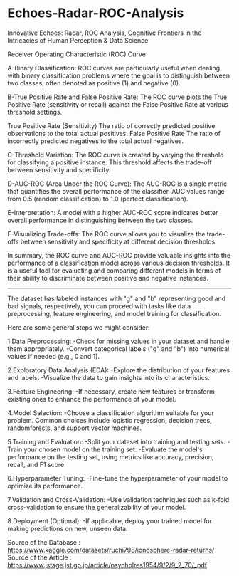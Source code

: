 # Echoes-Radar-ROC-Analysis

Innovative Echoes: Radar, ROC Analysis, Cognitive Frontiers in the Intricacies of Human Perception &amp; Data Science

Receiver Operating Characteristic (ROC) Curve

A-Binary Classification:
   ROC curves are particularly useful when dealing with binary classification problems where the goal is to distinguish between two classes, often denoted as positive (1) and negative (0).

B-True Positive Rate and False Positive Rate:
   The ROC curve plots the True Positive Rate (sensitivity or recall) against the False Positive Rate at various threshold settings.

   True Positive Rate (Sensitivity) The ratio of correctly predicted positive observations to the total actual positives.
   False Positive Rate The ratio of incorrectly predicted negatives to the total actual negatives.

C-Threshold Variation:
   The ROC curve is created by varying the threshold for classifying a positive instance. This threshold affects the trade-off between sensitivity and specificity.

D-AUC-ROC (Area Under the ROC Curve):
   The AUC-ROC is a single metric that quantifies the overall performance of the classifier. AUC values range from 0.5 (random classification) to 1.0 (perfect classification).

E-Interpretation:
   A model with a higher AUC-ROC score indicates better overall performance in distinguishing between the two classes.

F-Visualizing Trade-offs:
   The ROC curve allows you to visualize the trade-offs between sensitivity and specificity at different decision thresholds.

In summary, the ROC curve and AUC-ROC provide valuable insights into the performance of a classification model across various decision thresholds. It is a useful tool for evaluating and comparing different models in terms of their ability to discriminate between positive and negative instances.

_____________________________________________________________

The dataset has labeled instances with "g" and "b" representing good and bad signals, respectively, you can proceed with tasks like data preprocessing, feature engineering, and model training for classification.

Here are some general steps we might consider:

1.Data Preprocessing:
   -Check for missing values in your dataset and handle them appropriately.
   -Convert categorical labels ("g" and "b") into numerical values if needed (e.g., 0 and 1).

2.Exploratory Data Analysis (EDA):
   -Explore the distribution of your features and labels.
   -Visualize the data to gain insights into its characteristics.

3.Feature Engineering:
   -If necessary, create new features or transform existing ones to enhance the performance of your model.

4.Model Selection:
   -Choose a classification algorithm suitable for your problem. Common choices include logistic regression, decision trees, randomforests,    and support vector machines.

5.Training and Evaluation:
   -Split your dataset into training and testing sets.
   -Train your chosen model on the training set.
   -Evaluate the model's performance on the testing set, using metrics like accuracy, precision, recall, and F1 score.

6.Hyperparameter Tuning:
   -Fine-tune the hyperparameter of your model to optimize its performance.

7.Validation and Cross-Validation:
   -Use validation techniques such as k-fold cross-validation to ensure the generalizability of your model.

8.Deployment (Optional):
   -If applicable, deploy your trained model for making predictions on new, unseen data.

Source of the Database : <https://www.kaggle.com/datasets/ruchi798/ionosphere-radar-returns/>
Source of the Article : <https://www.jstage.jst.go.jp/article/psycholres1954/9/2/9_2_70/_pdf>
